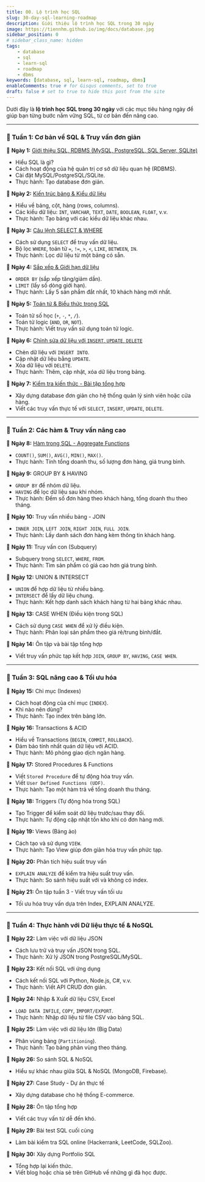 ```yaml
---
title: 00. Lộ trình học SQL
slug: 30-day-sql-learning-roadmap
description: Giới thiệu lộ trình học SQL trong 30 ngày
image: https://tiennhm.github.io/img/docs/database.jpg
sidebar_position: 0
# sidebar_class_name: hidden
tags:
    - database
    - sql
    - learn-sql
    - roadmap
    - dbms
keywords: [database, sql, learn-sql, roadmap, dbms]
enableComments: true # for Gisqus comments, set to true
draft: false # set to true to hide this post from the site
---
```


Dưới đây là **lộ trình học SQL trong 30 ngày** với các mục tiêu hàng ngày để giúp bạn từng bước nắm vững SQL, từ cơ bản đến nâng cao.  

---

### **📅 Tuần 1: Cơ bản về SQL & Truy vấn đơn giản**  
📌 **Ngày 1:** [Giới thiệu SQL, RDBMS (MySQL, PostgreSQL, SQL Server, SQLite)](01.%20Intro%20to%20SQL%20and%20DBMS.md)
- Hiểu SQL là gì?  
- Cách hoạt động của hệ quản trị cơ sở dữ liệu quan hệ (RDBMS).  
- Cài đặt MySQL/PostgreSQL/SQLite.  
- Thực hành: Tạo database đơn giản.  

📌 **Ngày 2:** [Kiến trúc bảng & Kiểu dữ liệu](02.%20Table%20structure%20and%20data%20types.md)
- Hiểu về bảng, cột, hàng (rows, columns).  
- Các kiểu dữ liệu: `INT`, `VARCHAR`, `TEXT`, `DATE`, `BOOLEAN`, `FLOAT`, v.v.  
- Thực hành: Tạo bảng với các kiểu dữ liệu khác nhau.  

📌 **Ngày 3:** [Câu lệnh SELECT & WHERE](03.%20SELECT%20-%20WHERE.md)
- Cách sử dụng `SELECT` để truy vấn dữ liệu.  
- Bộ lọc `WHERE`, toán tử `=`, `!=`, `>`, `<`, `LIKE`, `BETWEEN`, `IN`.  
- Thực hành: Lọc dữ liệu từ một bảng có sẵn.  

📌 **Ngày 4:** [Sắp xếp & Giới hạn dữ liệu](04.%20ORDER%20BY%20-%20LIMIT.md)
- `ORDER BY` (sắp xếp tăng/giảm dần).  
- `LIMIT` (lấy số dòng giới hạn).  
- Thực hành: Lấy 5 sản phẩm đắt nhất, 10 khách hàng mới nhất.  

📌 **Ngày 5:** [Toán tử & Biểu thức trong SQL](05.%20Operators%20-%20Expressions.md)
- Toán tử số học (`+`, `-`, `*`, `/`).  
- Toán tử logic (`AND`, `OR`, `NOT`).  
- Thực hành: Viết truy vấn sử dụng toán tử logic.  

📌 **Ngày 6:** [Chỉnh sửa dữ liệu với `INSERT`, `UPDATE`, `DELETE`](06.%20INSERT%20-%20UPDATE%20-%20DELETE.md)
- Chèn dữ liệu với `INSERT INTO`.  
- Cập nhật dữ liệu bằng `UPDATE`.  
- Xóa dữ liệu với `DELETE`.  
- Thực hành: Thêm, cập nhật, xóa dữ liệu trong bảng.  

📌 **Ngày 7:** [Kiểm tra kiến thức - Bài tập tổng hợp](07.%20Review%201.md)
- Xây dựng database đơn giản cho hệ thống quản lý sinh viên hoặc cửa hàng.  
- Viết các truy vấn thực tế với `SELECT`, `INSERT`, `UPDATE`, `DELETE`.  

---

### **📅 Tuần 2: Các hàm & Truy vấn nâng cao**  
📌 **Ngày 8:** [Hàm trong SQL - Aggregate Functions](08.%20Aggregate%20Functions.md)
- `COUNT()`, `SUM()`, `AVG()`, `MIN()`, `MAX()`.  
- Thực hành: Tính tổng doanh thu, số lượng đơn hàng, giá trung bình.  

📌 **Ngày 9:** GROUP BY & HAVING  
- `GROUP BY` để nhóm dữ liệu.  
- `HAVING` để lọc dữ liệu sau khi nhóm.  
- Thực hành: Đếm số đơn hàng theo khách hàng, tổng doanh thu theo tháng.  

📌 **Ngày 10:** Truy vấn nhiều bảng - JOIN  
- `INNER JOIN`, `LEFT JOIN`, `RIGHT JOIN`, `FULL JOIN`.  
- Thực hành: Lấy danh sách đơn hàng kèm thông tin khách hàng.  

📌 **Ngày 11:** Truy vấn con (Subquery)  
- Subquery trong `SELECT`, `WHERE`, `FROM`.  
- Thực hành: Tìm sản phẩm có giá cao hơn giá trung bình.  

📌 **Ngày 12:** UNION & INTERSECT  
- `UNION` để hợp dữ liệu từ nhiều bảng.  
- `INTERSECT` để lấy dữ liệu chung.  
- Thực hành: Kết hợp danh sách khách hàng từ hai bảng khác nhau.  

📌 **Ngày 13:** CASE WHEN (Điều kiện trong SQL)  
- Cách sử dụng `CASE WHEN` để xử lý điều kiện.  
- Thực hành: Phân loại sản phẩm theo giá rẻ/trung bình/đắt.  

📌 **Ngày 14:** Ôn tập và bài tập tổng hợp  
- Viết truy vấn phức tạp kết hợp `JOIN`, `GROUP BY`, `HAVING`, `CASE WHEN`.  

---

### **📅 Tuần 3: SQL nâng cao & Tối ưu hóa**  
📌 **Ngày 15:** Chỉ mục (Indexes)  
- Cách hoạt động của chỉ mục (`INDEX`).  
- Khi nào nên dùng?  
- Thực hành: Tạo index trên bảng lớn.  

📌 **Ngày 16:** Transactions & ACID  
- Hiểu về Transactions (`BEGIN`, `COMMIT`, `ROLLBACK`).  
- Đảm bảo tính nhất quán dữ liệu với ACID.  
- Thực hành: Mô phỏng giao dịch ngân hàng.  

📌 **Ngày 17:** Stored Procedures & Functions  
- Viết `Stored Procedure` để tự động hóa truy vấn.  
- Viết `User Defined Functions (UDF)`.  
- Thực hành: Tạo một hàm trả về tổng doanh thu tháng.  

📌 **Ngày 18:** Triggers (Tự động hóa trong SQL)  
- Tạo Trigger để kiểm soát dữ liệu trước/sau thay đổi.  
- Thực hành: Tự động cập nhật tồn kho khi có đơn hàng mới.  

📌 **Ngày 19:** Views (Bảng ảo)  
- Cách tạo và sử dụng `VIEW`.  
- Thực hành: Tạo View giúp đơn giản hóa truy vấn phức tạp.  

📌 **Ngày 20:** Phân tích hiệu suất truy vấn  
- `EXPLAIN ANALYZE` để kiểm tra hiệu suất truy vấn.  
- Thực hành: So sánh hiệu suất với và không có index.  

📌 **Ngày 21:** Ôn tập tuần 3 - Viết truy vấn tối ưu  
- Tối ưu hóa truy vấn dựa trên Index, EXPLAIN ANALYZE.  

---

### **📅 Tuần 4: Thực hành với Dữ liệu thực tế & NoSQL**  
📌 **Ngày 22:** Làm việc với dữ liệu JSON  
- Cách lưu trữ và truy vấn JSON trong SQL.  
- Thực hành: Xử lý JSON trong PostgreSQL/MySQL.  

📌 **Ngày 23:** Kết nối SQL với ứng dụng  
- Cách kết nối SQL với Python, Node.js, C#, v.v.  
- Thực hành: Viết API CRUD đơn giản.  

📌 **Ngày 24:** Nhập & Xuất dữ liệu CSV, Excel  
- `LOAD DATA INFILE`, `COPY`, `IMPORT/EXPORT`.  
- Thực hành: Nhập dữ liệu từ file CSV vào bảng SQL.  

📌 **Ngày 25:** Làm việc với dữ liệu lớn (Big Data)  
- Phân vùng bảng (`Partitioning`).  
- Thực hành: Tạo bảng phân vùng theo tháng.  

📌 **Ngày 26:** So sánh SQL & NoSQL  
- Hiểu sự khác nhau giữa SQL & NoSQL (MongoDB, Firebase).  

📌 **Ngày 27:** Case Study - Dự án thực tế  
- Xây dựng database cho hệ thống E-commerce.  

📌 **Ngày 28:** Ôn tập tổng hợp  
- Viết các truy vấn từ dễ đến khó.  

📌 **Ngày 29:** Bài test SQL cuối cùng  
- Làm bài kiểm tra SQL online (Hackerrank, LeetCode, SQLZoo).  

📌 **Ngày 30:** Xây dựng Portfolio SQL  
- Tổng hợp lại kiến thức.  
- Viết blog hoặc chia sẻ trên GitHub về những gì đã học được.  